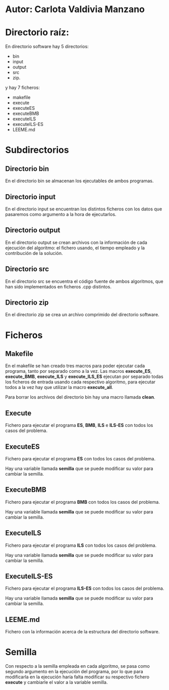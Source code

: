 # Autor: Carlota Valdivia Manzano

# Directorio raíz: 

En directorio software hay 5 directorios: 

* bin
* input
* output
* src 
* zip. 

y hay 7 ficheros:

* makefile
* execute
* executeES
* executeBMB
* executeILS
* executeILS-ES
* LEEME.md


# Subdirectorios

## Directorio bin

En el directorio bin se almacenan los ejecutables de ambos programas.

## Directorio input

En el directorio input se encuentran los distintos ficheros con los datos que pasaremos como argumento a la hora de ejecutarlos.

## Directorio output

En el directorio output se crean archivos con la información de cada ejecución del algoritmo: el fichero usando, el tiempo empleado y la contribución de la solución.

## Directorio src

En el directorio src se encuentra el código fuente de ambos algoritmos, que han sido implementados en ficheros .cpp distintos.

## Directorio zip

En el directorio zip se crea un archivo comprimido del directorio software.


# Ficheros

## Makefile

En el makefile se han creado tres macros para poder ejecutar cada programa, tanto por separado como a la vez. Las macros **execute_ES**, **execute_BMB**, **execute_ILS** y **execute_ILS_ES** ejecutan por separado todas los ficheros de entrada usando cada respectivo algoritmo, para ejecutar todos a la vez hay que utilizar la macro **execute_all**. 

Para borrar los archivos del directorio bin hay una macro llamada **clean**.

## Execute

Fichero para ejecutar el programa **ES**, **BMB**, **ILS** e **ILS-ES** con todos los casos del problema.


## ExecuteES

Fichero para ejecutar el programa **ES** con todos los casos del problema.

Hay una variable llamada **semilla** que se puede modificar su valor para cambiar la semilla.


## ExecuteBMB

Fichero para ejecutar el programa **BMB** con todos los casos del problema.

Hay una variable llamada **semilla** que se puede modificar su valor para cambiar la semilla.


## ExecuteILS

Fichero para ejecutar el programa **ILS** con todos los casos del problema.

Hay una variable llamada **semilla** que se puede modificar su valor para cambiar la semilla.


## ExecuteILS-ES

Fichero para ejecutar el programa **ILS-ES** con todos los casos del problema.

Hay una variable llamada **semilla** que se puede modificar su valor para cambiar la semilla.


## LEEME.md

Fichero con la información acerca de la estructura del directorio software.



# Semilla

Con respecto a la semilla empleada en cada algoritmo, se pasa como segundo argumento en la ejecución del programa, por lo que para modificarla en la ejecución haría falta modificar su respectivo fichero **execute** y cambiarle el valor a la variable semilla.

